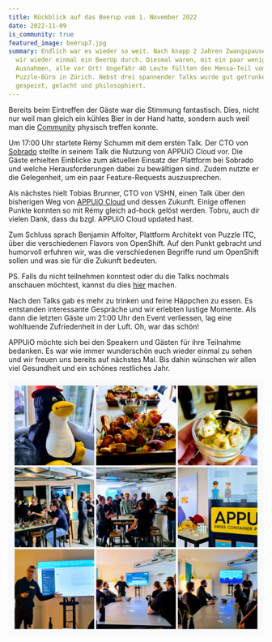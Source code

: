 ```yaml
---
title: Rückblick auf das Beerup vom 1. November 2022
date: 2022-11-09
is_community: true
featured_image: beerup7.jpg
summary: Endlich war es wieder so weit. Nach knapp 2 Jahren Zwangspause führten
  wir wieder einmal ein BeerUp durch. Diesmal waren, mit ein paar wenigen
  Ausnahmen, alle vor Ort! Ungefähr 40 Leute füllten den Mensa-Teil vom
  Puzzle-Büro in Zürich. Nebst drei spannender Talks wurde gut getrunken,
  gespeist, gelacht und philosophiert.
---
```

Bereits beim Eintreffen der Gäste war die Stimmung fantastisch. Dies, nicht nur weil man gleich ein kühles Bier in der Hand hatte, sondern auch weil man die [Community](https://www.appuio.ch/community/) physisch treffen konnte.

Um 17:00 Uhr startete Rémy Schumm mit dem ersten Talk. Der CTO von [Sobrado](https://landing.sobrado.ch/de/) stellte in seinem Talk die Nutzung von APPUiO Cloud vor. Die Gäste erhielten Einblicke zum aktuellen Einsatz der Plattform bei Sobrado und welche Herausforderungen dabei zu bewältigen sind. Zudem nutzte er die Gelegenheit, um ein paar Feature-Requests auszusprechen.

Als nächstes hielt Tobias Brunner, CTO von VSHN, einen Talk über den bisherigen Weg von [APPUiO Cloud](https://www.appuio.ch/offering/cloud/) und dessen Zukunft. Einige offenen Punkte konnten so mit Rémy gleich ad-hock gelöst werden. Tobru, auch dir vielen Dank, dass du bzgl. APPUiO Cloud updated hast.

Zum Schluss sprach Benjamin Affolter, Plattform Architekt von Puzzle ITC, über die verschiedenen Flavors von OpenShift. Auf den Punkt gebracht und humorvoll erfuhren wir, was die verschiedenen Begriffe rund um OpenShift sollen und was sie für die Zukunft bedeuten.

PS. Falls du nicht teilnehmen konntest oder du die Talks nochmals anschauen möchtest, kannst du dies [hier](https://youtu.be/L7cQE0F2iPM) machen.

Nach den Talks gab es mehr zu trinken und feine Häppchen zu essen. Es entstanden interessante Gespräche und wir erlebten lustige Momente. Als dann die letzten Gäste um 21:00 Uhr den Event verliessen, lag eine wohltuende Zufriedenheit in der Luft. Oh, war das schön!

APPUiO möchte sich bei den Speakern und Gästen für ihre Teilnahme bedanken. Es war wie immer wunderschön euch wieder einmal zu sehen und wir freuen uns bereits auf nächstes Mal. Bis dahin wünschen wir allen viel Gesundheit und ein schönes restliches Jahr.

![](20221101_154536-collage.jpg)